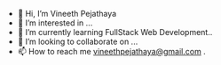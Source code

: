 - 👋 Hi, I’m Vineeth Pejathaya
- 👀 I’m interested in ...
- 🌱 I’m currently learning FullStack Web Development..
- 💞️ I’m looking to collaborate on ...
- 📫 How to reach me vineethpejathaya@gmail.com
.

<!---
vineethpejathaya/vineethpejathaya is a ✨ special ✨ repository because its `README.md` (this file) appears on your GitHub profile.
You can click the Preview link to take a look at your changes.
--->
